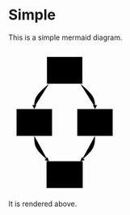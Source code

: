 # Simple

This is a simple mermaid diagram.

<svg id="mermaid" width="100%" xmlns="http://www.w3.org/2000/svg" class="flowchart" style="max-width: 214.4609375px;" viewBox="-8 -8 214.4609375 282.6671875" role="graphics-document document" aria-roledescription="flowchart-v2"><style>#mermaid{font-family:"trebuchet ms",verdana,arial,sans-serif;font-size:16px;fill:#333;}@keyframes edge-animation-frame{from{stroke-dashoffset:0;}}@keyframes dash{to{stroke-dashoffset:0;}}#mermaid .edge-animation-slow{stroke-dasharray:9,5!important;stroke-dashoffset:900;animation:dash 50s linear infinite;stroke-linecap:round;}#mermaid .edge-animation-fast{stroke-dasharray:9,5!important;stroke-dashoffset:900;animation:dash 20s linear infinite;stroke-linecap:round;}#mermaid .error-icon{fill:#552222;}#mermaid .error-text{fill:#552222;stroke:#552222;}#mermaid .edge-thickness-normal{stroke-width:1px;}#mermaid .edge-thickness-thick{stroke-width:3.5px;}#mermaid .edge-pattern-solid{stroke-dasharray:0;}#mermaid .edge-thickness-invisible{stroke-width:0;fill:none;}#mermaid .edge-pattern-dashed{stroke-dasharray:3;}#mermaid .edge-pattern-dotted{stroke-dasharray:2;}#mermaid .marker{fill:#333333;stroke:#333333;}#mermaid .marker.cross{stroke:#333333;}#mermaid svg{font-family:"trebuchet ms",verdana,arial,sans-serif;font-size:16px;}#mermaid p{margin:0;}#mermaid .label{font-family:"trebuchet ms",verdana,arial,sans-serif;color:#333;}#mermaid .cluster-label text{fill:#333;}#mermaid .cluster-label span{color:#333;}#mermaid .cluster-label span p{background-color:transparent;}#mermaid .label text,#mermaid span{fill:#333;color:#333;}#mermaid .node rect,#mermaid .node circle,#mermaid .node ellipse,#mermaid .node polygon,#mermaid .node path{fill:#ECECFF;stroke:#9370DB;stroke-width:1px;}#mermaid .rough-node .label text,#mermaid .node .label text,#mermaid .image-shape .label,#mermaid .icon-shape .label{text-anchor:middle;}#mermaid .node .katex path{fill:#000;stroke:#000;stroke-width:1px;}#mermaid .rough-node .label,#mermaid .node .label,#mermaid .image-shape .label,#mermaid .icon-shape .label{text-align:center;}#mermaid .node.clickable{cursor:pointer;}#mermaid .root .anchor path{fill:#333333!important;stroke-width:0;stroke:#333333;}#mermaid .arrowheadPath{fill:#333333;}#mermaid .edgePath .path{stroke:#333333;stroke-width:2.0px;}#mermaid .flowchart-link{stroke:#333333;fill:none;}#mermaid .edgeLabel{background-color:rgba(232,232,232, 0.8);text-align:center;}#mermaid .edgeLabel p{background-color:rgba(232,232,232, 0.8);}#mermaid .edgeLabel rect{opacity:0.5;background-color:rgba(232,232,232, 0.8);fill:rgba(232,232,232, 0.8);}#mermaid .labelBkg{background-color:rgba(232, 232, 232, 0.5);}#mermaid .cluster rect{fill:#ffffde;stroke:#aaaa33;stroke-width:1px;}#mermaid .cluster text{fill:#333;}#mermaid .cluster span{color:#333;}#mermaid div.mermaidTooltip{position:absolute;text-align:center;max-width:200px;padding:2px;font-family:"trebuchet ms",verdana,arial,sans-serif;font-size:12px;background:hsl(80, 100%, 96.2745098039%);border:1px solid #aaaa33;border-radius:2px;pointer-events:none;z-index:100;}#mermaid .flowchartTitleText{text-anchor:middle;font-size:18px;fill:#333;}#mermaid rect.text{fill:none;stroke-width:0;}#mermaid .icon-shape,#mermaid .image-shape{background-color:rgba(232,232,232, 0.8);text-align:center;}#mermaid .icon-shape p,#mermaid .image-shape p{background-color:rgba(232,232,232, 0.8);padding:2px;}#mermaid .icon-shape rect,#mermaid .image-shape rect{opacity:0.5;background-color:rgba(232,232,232, 0.8);fill:rgba(232,232,232, 0.8);}#mermaid .label-icon{display:inline-block;height:1em;overflow:visible;vertical-align:-0.125em;}#mermaid .node .label-icon path{fill:currentColor;stroke:revert;stroke-width:revert;}#mermaid :root{--mermaid-font-family:"trebuchet ms",verdana,arial,sans-serif;}</style><g><marker id="mermaid_flowchart-v2-pointEnd" class="marker flowchart-v2" viewBox="0 0 10 10" refX="5" refY="5" markerUnits="userSpaceOnUse" markerWidth="8" markerHeight="8" orient="auto"><path d="M 0 0 L 10 5 L 0 10 z" class="arrowMarkerPath" style="stroke-width: 1; stroke-dasharray: 1,0;"></path></marker><marker id="mermaid_flowchart-v2-pointStart" class="marker flowchart-v2" viewBox="0 0 10 10" refX="4.5" refY="5" markerUnits="userSpaceOnUse" markerWidth="8" markerHeight="8" orient="auto"><path d="M 0 5 L 10 10 L 10 0 z" class="arrowMarkerPath" style="stroke-width: 1; stroke-dasharray: 1,0;"></path></marker><marker id="mermaid_flowchart-v2-circleEnd" class="marker flowchart-v2" viewBox="0 0 10 10" refX="11" refY="5" markerUnits="userSpaceOnUse" markerWidth="11" markerHeight="11" orient="auto"><circle cx="5" cy="5" r="5" class="arrowMarkerPath" style="stroke-width: 1; stroke-dasharray: 1,0;"></circle></marker><marker id="mermaid_flowchart-v2-circleStart" class="marker flowchart-v2" viewBox="0 0 10 10" refX="-1" refY="5" markerUnits="userSpaceOnUse" markerWidth="11" markerHeight="11" orient="auto"><circle cx="5" cy="5" r="5" class="arrowMarkerPath" style="stroke-width: 1; stroke-dasharray: 1,0;"></circle></marker><marker id="mermaid_flowchart-v2-crossEnd" class="marker cross flowchart-v2" viewBox="0 0 11 11" refX="12" refY="5.2" markerUnits="userSpaceOnUse" markerWidth="11" markerHeight="11" orient="auto"><path d="M 1,1 l 9,9 M 10,1 l -9,9" class="arrowMarkerPath" style="stroke-width: 2; stroke-dasharray: 1,0;"></path></marker><marker id="mermaid_flowchart-v2-crossStart" class="marker cross flowchart-v2" viewBox="0 0 11 11" refX="-1" refY="5.2" markerUnits="userSpaceOnUse" markerWidth="11" markerHeight="11" orient="auto"><path d="M 1,1 l 9,9 M 10,1 l -9,9" class="arrowMarkerPath" style="stroke-width: 2; stroke-dasharray: 1,0;"></path></marker><g class="root"><g class="clusters"></g><g class="edgePaths"><path d="M72.397,60.889L67.528,65.056C62.659,69.222,52.921,77.556,48.053,85.222C43.184,92.889,43.184,99.889,43.184,103.389L43.184,106.889" id="L_A_B_0" class="edge-thickness-normal edge-pattern-solid edge-thickness-normal edge-pattern-solid flowchart-link" style="" marker-end="url(#mermaid_flowchart-v2-pointEnd)"></path><path d="M134.2,60.889L139.069,65.056C143.938,69.222,153.676,77.556,158.545,85.222C163.414,92.889,163.414,99.889,163.414,103.389L163.414,106.889" id="L_A_C_0" class="edge-thickness-normal edge-pattern-solid edge-thickness-normal edge-pattern-solid flowchart-link" style="" marker-end="url(#mermaid_flowchart-v2-pointEnd)"></path><path d="M43.184,163.778L43.184,167.945C43.184,172.111,43.184,180.445,47.546,188.345C51.908,196.245,60.633,203.711,64.996,207.444L69.358,211.177" id="L_B_D_0" class="edge-thickness-normal edge-pattern-solid edge-thickness-normal edge-pattern-solid flowchart-link" style="" marker-end="url(#mermaid_flowchart-v2-pointEnd)"></path><path d="M163.414,163.778L163.414,167.945C163.414,172.111,163.414,180.445,159.052,188.345C154.689,196.245,145.964,203.711,141.602,207.444L137.24,211.177" id="L_C_D_0" class="edge-thickness-normal edge-pattern-solid edge-thickness-normal edge-pattern-solid flowchart-link" style="" marker-end="url(#mermaid_flowchart-v2-pointEnd)"></path></g><g class="edgeLabels"><g><rect class="background" style="stroke: none"></rect></g><g><rect class="background" style="stroke: none"></rect></g><g><rect class="background" style="stroke: none"></rect></g><g><rect class="background" style="stroke: none"></rect></g><g class="edgeLabel"><g class="label" transform="translate(0, 0)"><text y="-10.1"><tspan class="text-outer-tspan" x="0" y="-0.1em" dy="1.1em"></tspan></text></g></g><g class="edgeLabel"><g class="label" transform="translate(0, 0)"><text y="-10.1"><tspan class="text-outer-tspan" x="0" y="-0.1em" dy="1.1em"></tspan></text></g></g><g class="edgeLabel"><g class="label" transform="translate(0, 0)"><text y="-10.1"><tspan class="text-outer-tspan" x="0" y="-0.1em" dy="1.1em"></tspan></text></g></g><g class="edgeLabel"><g class="label" transform="translate(0, 0)"><text y="-10.1"><tspan class="text-outer-tspan" x="0" y="-0.1em" dy="1.1em"></tspan></text></g></g></g><g class="nodes"><g class="node default" id="flowchart-A-0" transform="translate(103.298828125, 34.44453125)"><rect class="basic label-container" style="" x="-35.0625" y="-26.44453125" width="70.125" height="52.8890625"></rect><g class="label" style="" transform="translate(0, -11.44453125)"><rect></rect><g><rect class="background" style="stroke: none"></rect><text y="-10.1" style=""><tspan class="text-outer-tspan" x="0" y="-0.1em" dy="1.1em"><tspan font-style="normal" class="text-inner-tspan" font-weight="normal">A</tspan></tspan></text></g></g></g><g class="node default" id="flowchart-B-1" transform="translate(43.18359375, 137.33359375)"><rect class="basic label-container" style="" x="-35.18359375" y="-26.44453125" width="70.3671875" height="52.8890625"></rect><g class="label" style="" transform="translate(0, -11.44453125)"><rect></rect><g><rect class="background" style="stroke: none"></rect><text y="-10.1" style=""><tspan class="text-outer-tspan" x="0" y="-0.1em" dy="1.1em"><tspan font-style="normal" class="text-inner-tspan" font-weight="normal">B</tspan></tspan></text></g></g></g><g class="node default" id="flowchart-C-3" transform="translate(163.4140625, 137.33359375)"><rect class="basic label-container" style="" x="-35.046875" y="-26.44453125" width="70.09375" height="52.8890625"></rect><g class="label" style="" transform="translate(0, -11.44453125)"><rect></rect><g><rect class="background" style="stroke: none"></rect><text y="-10.1" style=""><tspan class="text-outer-tspan" x="0" y="-0.1em" dy="1.1em"><tspan font-style="normal" class="text-inner-tspan" font-weight="normal">C</tspan></tspan></text></g></g></g><g class="node default" id="flowchart-D-5" transform="translate(103.298828125, 240.22265625)"><rect class="basic label-container" style="" x="-35.83203125" y="-26.44453125" width="71.6640625" height="52.8890625"></rect><g class="label" style="" transform="translate(0, -11.44453125)"><rect></rect><g><rect class="background" style="stroke: none"></rect><text y="-10.1" style=""><tspan class="text-outer-tspan" x="0" y="-0.1em" dy="1.1em"><tspan font-style="normal" class="text-inner-tspan" font-weight="normal">D</tspan></tspan></text></g></g></g></g></g></g></svg>

It is rendered above.
